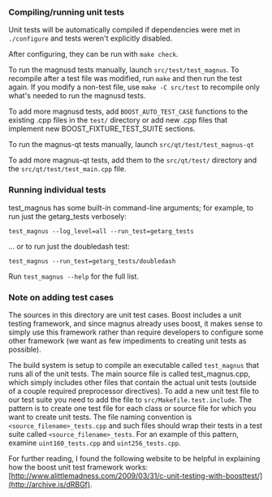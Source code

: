 ### Compiling/running unit tests

Unit tests will be automatically compiled if dependencies were met in `./configure`
and tests weren't explicitly disabled.

After configuring, they can be run with `make check`.

To run the magnusd tests manually, launch `src/test/test_magnus`. To recompile
after a test file was modified, run `make` and then run the test again. If you
modify a non-test file, use `make -C src/test` to recompile only what's needed
to run the magnusd tests.

To add more magnusd tests, add `BOOST_AUTO_TEST_CASE` functions to the existing
.cpp files in the `test/` directory or add new .cpp files that
implement new BOOST_FIXTURE_TEST_SUITE sections.

To run the magnus-qt tests manually, launch `src/qt/test/test_magnus-qt`

To add more magnus-qt tests, add them to the `src/qt/test/` directory and
the `src/qt/test/test_main.cpp` file.

### Running individual tests

test_magnus has some built-in command-line arguments; for
example, to run just the getarg_tests verbosely:

    test_magnus --log_level=all --run_test=getarg_tests

... or to run just the doubledash test:

    test_magnus --run_test=getarg_tests/doubledash

Run `test_magnus --help` for the full list.

### Note on adding test cases

The sources in this directory are unit test cases.  Boost includes a
unit testing framework, and since magnus already uses boost, it makes
sense to simply use this framework rather than require developers to
configure some other framework (we want as few impediments to creating
unit tests as possible).

The build system is setup to compile an executable called `test_magnus`
that runs all of the unit tests.  The main source file is called
test_magnus.cpp, which simply includes other files that contain the
actual unit tests (outside of a couple required preprocessor
directives). To add a new unit test file to our test suite you need
to add the file to `src/Makefile.test.include`. The pattern is to
create one test file for each class or source file for which you want
to create unit tests.  The file naming convention is
`<source_filename>_tests.cpp` and such files should wrap their tests
in a test suite called `<source_filename>_tests`.  For an example of
this pattern, examine `uint160_tests.cpp` and `uint256_tests.cpp`.

For further reading, I found the following website to be helpful in
explaining how the boost unit test framework works:
[http://www.alittlemadness.com/2009/03/31/c-unit-testing-with-boosttest/](http://archive.is/dRBGf).
